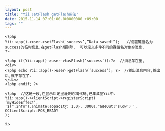 ```yaml
---
layout: post
title: "Yii setFlash getFlash用法"
date: 2015-11-14 07:01:00.000000000 +09:00
tags: ""
---
```

    <?php
    Yii::app()->user->setFlash(‘success’,”Data saved!”);   //设置键值名为success的临时信息.在getFlash后删除.  可以定义多种不同的键值名对象的消息.
    ?>

    <?php if(Yii::app()->user->hasFlash(‘success’)):?>  //消息存在里,
    <div>
    <?php echo Yii::app()->user->getFlash(‘success’); ?>  //输出消息内容,输出后,就不存在了.
    </div>
    <?php endif; ?>
    
    <?php  //这是一段,在显示后定里消失的JQ代码,已集成至Yii中.
    Yii::app()->clientScript->registerScript(
    ‘myHideEffect’,
    ‘$(“.info”).animate({opacity: 1.0}, 3000).fadeOut(“slow”);’,
    CClientScript::POS_READY
    );

?>
